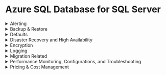 # Azure SQL Database for SQL Server

<details>
  <summary>Alerting</summary>
  
# Alerting

**Azure SQL Server with 5 Azure SQL databases - can you get alert for overall CPU consumption?** - Yes, monitor the resource group
- https://docs.microsoft.com/en-us/azure/azure-monitor/platform/alerts-overview


</details>

<details>
  <summary>Backup & Restore</summary>
  
# Backup & Restore

**Can you backup with Azure Backup?** - yes

**Can Azure Backup restore a database backup to another server?** - yes

**Can you overwrite an existing database using a backup from another server/database during an Azure SQL Database `RESTORE`?** - no, restore as a different database or delete

</details>

<details>
  <summary>Defaults</summary>
  
# Defaults

**FORCE_PLAN?** - ON

**CREATE_INDEX** - OFF

**DROP_INDEX** - OFF

  </summary>
</details>

<details>
  <summary>Disaster Recovery and High Availability</summary>
  
# Disaster Recovery and High Availability

### Scenario: Goal 1: Want at least 2 readable copies of `Sales` database. Goal 2: Ensure that `Sales` remains available if a datacenter fails. How?

**Use Business Critical tier with Availability Zone**
- Premium or Business Critical tiers both leverage the **Premium availability model**
- "Premium availability" integrates compute resources (sqlservr.exe process) and storage (locally attached SSD) on a single node
- High availability is achieved by replicating both compute and storage to additional nodes creating a three to four-node cluster
- By default, the cluster of nodes for the premium availability model is created in the same datacenter
- Azure SQL Database can place different replicas of the Business Critical database to different availability zones in the same region
- To eliminate a single point of failure, the control ring is also duplicated across multiple zones as three gateway rings (GW)
- Reference: https://docs.microsoft.com/en-us/azure/azure-sql/database/high-availability-sla

**Want auto failover without data loss if data center fails - how?**
- Azure SQL Database Premium with Zone Redundancy

  </summary>
</details>

<details>
  <summary>Encryption</summary>
  
# Encryption

**How to set correct Azure Key Vault policy for column encryption and Always Encrypted?**
- `Set-AzKeyVaultAccessPolicy ... -PermissionsToKeys create,get,wrapKey,unwrapKey,sign,verify,list`
- https://docs.microsoft.com/en-us/azure/azure-sql/database/always-encrypted-azure-key-vault-configure?tabs=azure-powershell
- https://www.testpreptraining.com/tutorial/configuring-always-encrypted-by-using-azure-key-vault/

  </summary>
</details>

<details>
  <summary>Logging</summary>
  
# Logging 

### Log retention - Storage Accounts

**Default for SQL Insights for storage account?**

**What if you put a specific value in for SQL Insights retention?** - this will override the default

### Log retention - Log Analytics Workspace retention

**Configured as part of the workspace or as SQL server config?** - LAW

  </summary>
</details>


<details>
  <summary>Migration Related</summary>
  
# Migration Related

**SQL on local VM - how to assess compatibility with Azure SQL Database?** - Azure Database Migration **Assistant**

  </summary>
</details>

<details>
  <summary>Performance Monitoring, Configurations, and Troubleshooting</summary>
  
# Performance Monitoring, Configurations, and Troubleshooting

**Long running query - how to view execution plan?** - Live Query Statistics

**What DMV to see resource utilization?**
- `sys.resource_stats` returns CPU usage and storage data for an Azure SQL Database. It has database_name and start_time columns.
- https://docs.microsoft.com/en-us/sql/relational-databases/system-catalog-views/sys-resource-stats-azure-sql-database


  </summary>
</details> 



<details>
  <summary>Pricing & Cost Management</summary>
  
# Pricing & Cost Management

**Need 50,000 IOPs - what tier?**
- Business Critical or Hyperscale

### Serverless

**When to use?** - unpredictable usage pattern

**Can you pause databases due to inactivity?**
- Yes, Azure has an inactivity "Pause" option **for serverless**
- When the next user hits the database, it will be availabile within one minute if it is in a paused state
- https://docs.microsoft.com/en-us/azure/azure-sql/database/serverless-tier-overview

  </summary>
</details> 
